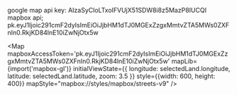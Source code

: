 google map api key: AIzaSyCloLTxoIFVUjX51SDW8i8z5MazP8IUCQI
mapbox api; pk.eyJ1Ijoic291cmF2dyIsImEiOiJjbHM1dTJ0MGExZzgxMmtvZTA5MWs0ZXFnIn0.RkjKD84lnE10iZwNjOtx5w

 <Map
          mapboxAccessToken='pk.eyJ1Ijoic291cmF2dyIsImEiOiJjbHM1dTJ0MGExZzgxMmtvZTA5MWs0ZXFnIn0.RkjKD84lnE10iZwNjOtx5w'
        mapLib={import('mapbox-gl')}
        initialViewState={{
          longitude: selectedLand.longitude,
          latitude: selectedLand.latitude,
          zoom: 3.5
        }}
        style={{width: 600, height: 400}}
        mapStyle="mapbox://styles/mapbox/streets-v9"
      />
     